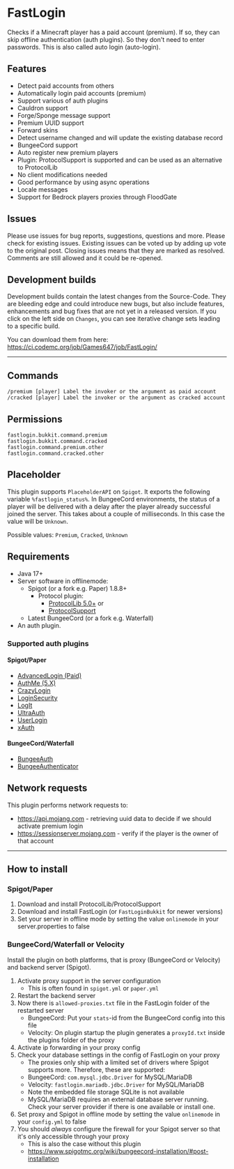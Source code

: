 # FastLogin

Checks if a Minecraft player has a paid account (premium). If so, they can skip offline authentication (auth plugins).
So they don't need to enter passwords. This is also called auto login (auto-login).

## Features

* Detect paid accounts from others
* Automatically login paid accounts (premium)
* Support various of auth plugins
* Cauldron support
* Forge/Sponge message support
* Premium UUID support
* Forward skins
* Detect username changed and will update the existing database record
* BungeeCord support
* Auto register new premium players
* Plugin: ProtocolSupport is supported and can be used as an alternative to ProtocolLib
* No client modifications needed
* Good performance by using async operations
* Locale messages
* Support for Bedrock players proxies through FloodGate

## Issues

Please use issues for bug reports, suggestions, questions and more. Please check for existing issues. Existing issues
can be voted up by adding up vote to the original post. Closing issues means that they are marked as resolved. Comments
are still allowed and it could be re-opened.

## Development builds

Development builds contain the latest changes from the Source-Code. They are bleeding edge and could introduce new bugs,
but also include features, enhancements and bug fixes that are not yet in a released version. If you click on the left
side on `Changes`, you can see iterative change sets leading to a specific build.

You can download them from here: https://ci.codemc.org/job/Games647/job/FastLogin/

***

## Commands

    /premium [player] Label the invoker or the argument as paid account
    /cracked [player] Label the invoker or the argument as cracked account

## Permissions

    fastlogin.bukkit.command.premium
    fastlogin.bukkit.command.cracked
    fastlogin.command.premium.other
    fastlogin.command.cracked.other

## Placeholder

This plugin supports `PlaceholderAPI` on `Spigot`. It exports the following variable
`%fastlogin_status%`. In BungeeCord environments, the status of a player will be delivered with a delay after the player
already successful joined the server. This takes about a couple of milliseconds. In this case the value
will be `Unknown`.

Possible values: `Premium`, `Cracked`, `Unknown`

## Requirements

* Java 17+
* Server software in offlinemode:
  * Spigot (or a fork e.g. Paper) 1.8.8+
    * Protocol plugin:
      * [ProtocolLib 5.0+](https://www.spigotmc.org/resources/protocollib.1997/) or
      * [ProtocolSupport](https://www.spigotmc.org/resources/protocolsupport.7201/)
  * Latest BungeeCord (or a fork e.g. Waterfall)
* An auth plugin.

### Supported auth plugins

#### Spigot/Paper

* [AdvancedLogin (Paid)](https://www.spigotmc.org/resources/advancedlogin.10510/)
* [AuthMe (5.X)](https://dev.bukkit.org/bukkit-plugins/authme-reloaded/)
* [CrazyLogin](https://dev.bukkit.org/bukkit-plugins/crazylogin/)
* [LoginSecurity](https://dev.bukkit.org/bukkit-plugins/loginsecurity/)
* [LogIt](https://github.com/games647/LogIt)
* [UltraAuth](https://dev.bukkit.org/bukkit-plugins/ultraauth-aa/)
* [UserLogin](https://www.spigotmc.org/resources/userlogin.80669/)
* [xAuth](https://dev.bukkit.org/bukkit-plugins/xauth/)

#### BungeeCord/Waterfall

* [BungeeAuth](https://www.spigotmc.org/resources/bungeeauth.493/)
* [BungeeAuthenticator](https://www.spigotmc.org/resources/bungeecordauthenticator.87669/)

## Network requests

This plugin performs network requests to:

* https://api.mojang.com - retrieving uuid data to decide if we should activate premium login
* https://sessionserver.mojang.com - verify if the player is the owner of that account

***

## How to install

### Spigot/Paper

1. Download and install ProtocolLib/ProtocolSupport
2. Download and install FastLogin (or `FastLoginBukkit` for newer versions)
3. Set your server in offline mode by setting the value `onlinemode` in your server.properties to false

### BungeeCord/Waterfall or Velocity

Install the plugin on both platforms, that is proxy (BungeeCord or Velocity) and backend server (Spigot).

1. Activate proxy support in the server configuration
   * This is often found in `spigot.yml` or `paper.yml`
2. Restart the backend server
3. Now there is `allowed-proxies.txt` file in the FastLogin folder of the restarted server
    * BungeeCord: Put your `stats`-id from the BungeeCord config into this file
    * Velocity: On plugin startup the plugin generates a `proxyId.txt` inside the plugins folder of the proxy
4. Activate ip forwarding in your proxy config
5. Check your database settings in the config of FastLogin on your proxy
    * The proxies only ship with a limited set of drivers where Spigot supports more. Therefore, these are supported:
    * BungeeCord: `com.mysql.jdbc.Driver` for MySQL/MariaDB
    * Velocity: `fastlogin.mariadb.jdbc.Driver` for MySQL/MariaDB
    * Note the embedded file storage SQLite is not available
    * MySQL/MariaDB requires an external database server running. Check your server provider if there is one available
   or install one.
6. Set proxy and Spigot in offline mode by setting the value `onlinemode` in your `config.yml` to false
7. You should *always* configure the firewall for your Spigot server so that it's only accessible through your proxy
   * This is also the case without this plugin
   * https://www.spigotmc.org/wiki/bungeecord-installation/#post-installation
